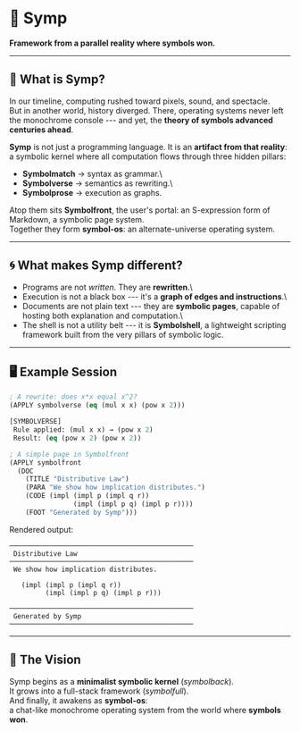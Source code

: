 # 🌌 Symp

**Framework from a parallel reality where symbols won.**

------------------------------------------------------------------------

## 📜 What is Symp?

In our timeline, computing rushed toward pixels, sound, and spectacle.\
But in another world, history diverged. There, operating systems never
left the monochrome console --- and yet, the **theory of symbols
advanced centuries ahead**.

**Symp** is not just a programming language. It is an **artifact from
that reality**:\
a symbolic kernel where all computation flows through three hidden
pillars:

-   **Symbolmatch** → syntax as grammar.\
-   **Symbolverse** → semantics as rewriting.\
-   **Symbolprose** → execution as graphs.

Atop them sits **Symbolfront**, the user's portal: an S-expression form
of Markdown, a symbolic page system.\
Together they form **symbol-os**: an alternate-universe operating
system.

------------------------------------------------------------------------

## 🌀 What makes Symp different?

-   Programs are not *written*. They are **rewritten**.\
-   Execution is not a black box --- it's a **graph of edges and
    instructions**.\
-   Documents are not plain text --- they are **symbolic pages**,
    capable of hosting both explanation and computation.\
-   The shell is not a utility belt --- it is **Symbolshell**, a
    lightweight scripting framework built from the very pillars of
    symbolic logic.

------------------------------------------------------------------------

## 🖥️ Example Session

``` lisp
; A rewrite: does x*x equal x^2?
(APPLY symbolverse (eq (mul x x) (pow x 2)))

[SYMBOLVERSE]
 Rule applied: (mul x x) → (pow x 2)
 Result: (eq (pow x 2) (pow x 2))
```

``` lisp
; A simple page in Symbolfront
(APPLY symbolfront
  (DOC
    (TITLE "Distributive Law")
    (PARA "We show how implication distributes.")
    (CODE (impl (impl p (impl q r))
                (impl (impl p q) (impl p r))))
    (FOOT "Generated by Symp")))
```

Rendered output:

    ──────────────────────────────────────────────
     Distributive Law
    ──────────────────────────────────────────────
     We show how implication distributes.

       (impl (impl p (impl q r))
             (impl (impl p q) (impl p r)))

    ──────────────────────────────────────────────
     Generated by Symp
    ──────────────────────────────────────────────

------------------------------------------------------------------------

## 🔮 The Vision

Symp begins as a **minimalist symbolic kernel** (*symbolback*).\
It grows into a full-stack framework (*symbolfull*).\
And finally, it awakens as **symbol-os**:\
a chat-like monochrome operating system from the world where **symbols
won**.
